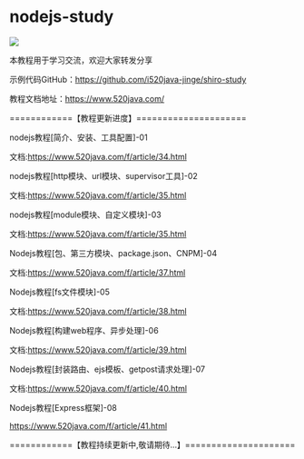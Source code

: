 # nodejs-study

![](../../images/nodejs-banner.png)

本教程用于学习交流，欢迎大家转发分享

示例代码GitHub：https://github.com/i520java-jinge/shiro-study

教程文档地址：https://www.520java.com/



============【教程更新进度】=====================

nodejs教程[简介、安装、工具配置]-01

文档:https://www.520java.com/f/article/34.html

nodejs教程[http模块、url模块、supervisor工具]-02

文档:https://www.520java.com/f/article/35.html

nodejs教程[module模块、自定义模块]-03

文档:https://www.520java.com/f/article/35.html

Nodejs教程[包、第三方模块、package.json、CNPM]-04

文档:https://www.520java.com/f/article/37.html

Nodejs教程[fs文件模块]-05

文档:https://www.520java.com/f/article/38.html

Nodejs教程[构建web程序、异步处理]-06

文档:https://www.520java.com/f/article/39.html

Nodejs教程[封装路由、ejs模板、getpost请求处理]-07

文档:https://www.520java.com/f/article/40.html

Nodejs教程[Express框架]-08

https://www.520java.com/f/article/41.html



============【教程持续更新中,敬请期待...】=====================








